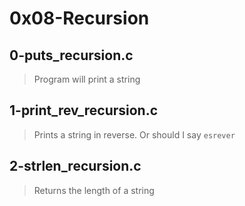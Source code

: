# 0x08-Recursion 

## 0-puts_recursion.c
> Program will print a string

## 1-print_rev_recursion.c
> Prints a string in reverse. Or should I say `esrever`

## 2-strlen_recursion.c
> Returns the length of a string
